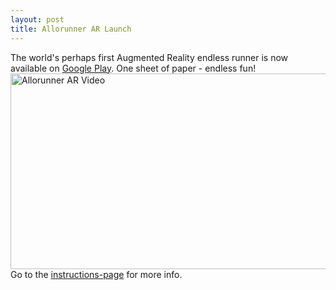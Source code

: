 ```yaml
---
layout: post
title: Allorunner AR Launch
---
```

The world's perhaps first Augmented Reality endless runner is now available on [Google Play](https://play.google.com/store/apps/details?id=com.michaeltroger.allorunnerar).
One sheet of paper - endless fun! 
<img width="558" height="313" src="/images/allorunnervideo.png" alt="Allorunner AR Video"/>
Go to the [instructions-page](/allorunnerar) for more info.

